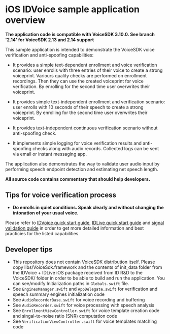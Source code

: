 iOS IDVoice sample application overview
===========================================

**The application code is compatible with VoiceSDK 3.10.0. See branch '2.14' for VoiceSDK 2.13 and 2.14 support**

This sample application is intended to demonstrate the VoiceSDK voice verification 
and anti-spoofing capabilities:

* It provides a simple text-dependent enrollment and voice verification scenario: user enrolls with three entries of their voice to create a strong voiceprint. Variours quality checks are performed on enrollment recordings. Then they can use the created voiceprint for voice verification.  By enrolling for the second time user overwrites their voiceprint.

* It provides simple text-independent enrollment and verification scenario: user enrolls with 10 seconds of their speech to create a strong voiceprint. By enrolling for the second time user overwrites their voiceprint.

* It provides text-independent continuous verification scenario without anti-spoofing check.

* It implements simple logging for voice verification results and anti-spoofing checks along with audio records. Collected logs can be sent via email or instant messaging app.

The application also demonstrates the way to validate user audio input by performing speech endpoint detection and estimating net speech length.

**All source code contains commentary that should help developers.**

Tips for voice verification process
-----------------------------------

- **Do enrolls in quiet conditions. Speak clearly and without changing the intonation of your usual voice.**

Please refer to [IDVoice quick start guide](https://docs.idrnd.net/voice/#idvoice-speaker-verification), [IDLive quick start guide](https://docs.idrnd.net/voice/#idlive-voice-anti-spoofing) and [signal validation guide](https://docs.idrnd.net/voice/#signal-validation-utilities) in order to get more detailed information and best practicies for the listed capabilities.

Developer tips
--------------

- This repository does not contain VoiceSDK distribution itself. Please copy libs/VoiceSdk.framework and the contents of init_data folder from the IDVoice + IDLive iOS package received from ID R&D to the VoiceSDK/ folder in order to be able to build and run the application. You can see/modify Initialization paths in `Globals.swift`  file.
- See `EnginesManager.swift`  and `AppDelegate.swift` for verification and speech summary engines initialization code
- See `AudioRecorderBase.swift` for voice recording and buffering
- See `AudioRecorder.swift` for voice processing with speech analysis
- See `EnrollmentViewController.swift` for voice template creation code and singal-to-noise ratio (SNR) computation code
- See `VerificationViewController.swift` for voice templates matching code
